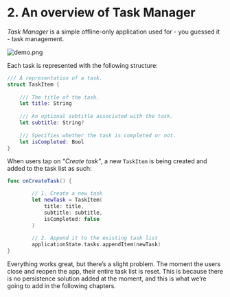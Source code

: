 # 2. An overview of Task Manager

*Task Manager* is a simple offline-only application used for - you guessed it - task management.

![demo.png](2%20An%20overview%20of%20Task%20Manager%201bdc0fcd760f80769447fdf193a4483e/demo.png)

Each task is represented with the following structure:

```swift
/// A representation of a task.
struct TaskItem {
	
	/// The title of the task.
	let title: String
	
	/// An optional subtitle associated with the task.
	let subtitle: String?
	
	/// Specifies whether the task is completed or not.
	let isCompleted: Bool
}
```

When users tap on *“Create task”*, a new `TaskItem` is being created and added to the task list as such:

```swift
func onCreateTask() {

		// 1. Create a new task
		let newTask = TaskItem(
			title: title,
			subtitle: subtitle,
			isCompleted: false
		)
		
		// 2. Append it to the existing task list
		applicationState.tasks.appendItem(newTask)
}
```

Everything works great, but there’s a slight problem. The moment the users close and reopen the app, their entire task list is reset. This is because there is no persistence solution added at the moment, and this is what we’re going to add in the following chapters.